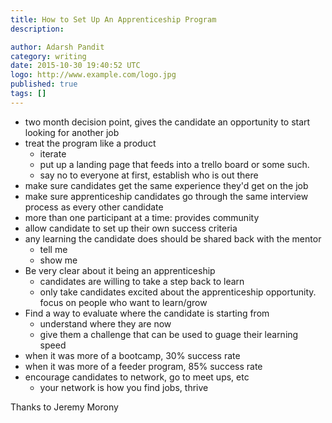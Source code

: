 ```yaml
---
title: How to Set Up An Apprenticeship Program
description:

author: Adarsh Pandit
category: writing
date: 2015-10-30 19:40:52 UTC
logo: http://www.example.com/logo.jpg
published: true
tags: []
---
```


- two month decision point, gives the candidate an opportunity to start looking for another job
- treat the program like a product
  - iterate
  - put up a landing page that feeds into a trello board or some such.
  - say no to everyone at first, establish who is out there
- make sure candidates get the same experience they'd get on the job
- make sure apprenticeship candidates go through the same interview process as every other candidate
- more than one participant at a time: provides community
- allow candidate to set up their own success criteria
- any learning the candidate does should be shared back with the mentor
  - tell me
  - show me
- Be very clear about it being an apprenticeship
  - candidates are willing to take a step back to learn
  - only take candidates excited about the apprenticeship opportunity. focus on people who want to learn/grow
- Find a way to evaluate where the candidate is starting from
  - understand where they are now 
  - give them a challenge that can be used to guage their learning speed
- when it was more of a bootcamp, 30% success rate
- when it was more of a feeder program, 85% success rate
- encourage candidates to network, go to meet ups, etc 
  - your network is how you find jobs, thrive

Thanks to Jeremy Morony
